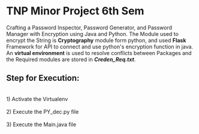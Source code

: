 <h1> TNP Minor Project 6th Sem </h1>

<p>
Crafting a Password Inspector, Password Generator, and Password Manager with Encryption using Java and Python. The Module used to encrypt the String is <b>Cryptography</b> module form python, and used <b>Flask</b> Framework for API to connect and use python's encryption function in java. An <b>virtual environment</b> is used to resolve conflicts between Packages and the Required modules are stored in <b><i>Creden_Req.txt</i></b>.
</p>

<h2>Step for Execution:</h2>
<p>
<br>1) Activate the Virtualenv</br>
<br>2) Execute the PY_dec.py file</br>
<br>3) Execute the Main.java file </br>
</p>

